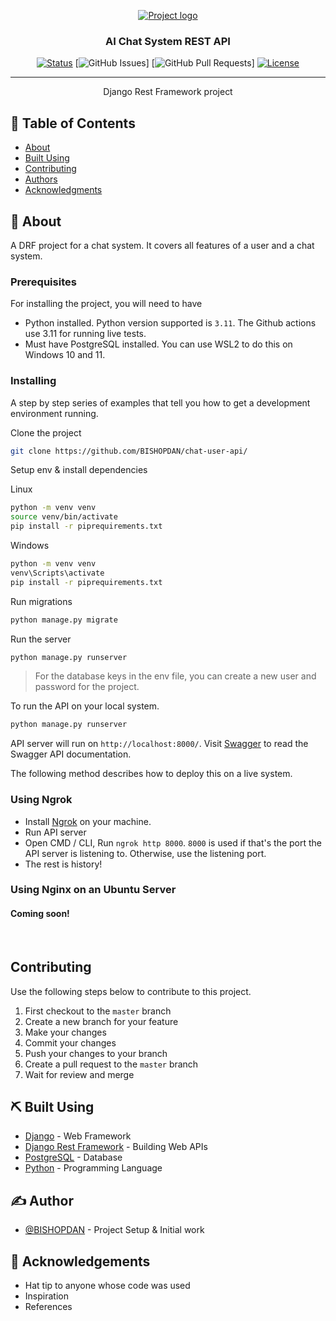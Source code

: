<p align="center">
  <a href="" rel="noopener">
 <img src="https://www.python.org/static/img/python-logo@2x.png" alt="Project logo"></a>
</p>

<h3 align="center">AI Chat System REST API</h3>

<div align="center">

[![Status](https://img.shields.io/badge/status-active-success.svg)]()
[![GitHub Issues](https://img.shields.io/github/issues/kylelobo/The-Documentation-Compendium.svg)]
[![GitHub Pull Requests](https://img.shields.io/github/issues-pr/kylelobo/The-Documentation-Compendium.svg)]
[![License](https://img.shields.io/badge/license-MIT-blue.svg)](/LICENSE)

</div>

---

<p align="center"> Django Rest Framework project
    <br> 
</p>

## 📝 Table of Contents

- [About](#about)
- [Built Using](#built_using)
- [Contributing](../CONTRIBUTING.md)
- [Authors](#authors)
- [Acknowledgments](#acknowledgement)

## 🧐 About <a name = "about"></a>

A DRF project for a chat system. It covers all features of a user and a chat system.

### Prerequisites

For installing the project, you will need to have
- Python installed. Python version supported is `3.11`. The Github actions use 3.11 for running live tests.
- Must have PostgreSQL installed. You can use WSL2 to do this on Windows 10 and 11.

### Installing

A step by step series of examples that tell you how to get a development environment running.

Clone the project

```bash
git clone https://github.com/BISHOPDAN/chat-user-api/
```

Setup env & install dependencies

Linux

```bash
python -m venv venv
source venv/bin/activate
pip install -r piprequirements.txt
```

Windows

```bash
python -m venv venv
venv\Scripts\activate
pip install -r piprequirements.txt
```

Run migrations

```bash
python manage.py migrate
```

Run the server

```bash
python manage.py runserver
```

> For the database keys in the env file, you can create a new user and password for the project.

To run the API on your local system.

```bash
python manage.py runserver
```

API server will run on `http://localhost:8000/`. Visit [Swagger](http://localhost:8000/swagger/) to read the Swagger API documentation.

The following method describes how to deploy this on a live system.

### Using Ngrok
- Install [Ngrok](https://ngrok.com/docs/getting-started) on your machine.
- Run API server
- Open CMD / CLI, Run `ngrok http 8000`. `8000` is used if that's the port the API server is listening to. Otherwise, use the listening port.
- The rest is history!


### Using Nginx on an Ubuntu Server
#### Coming soon!
<!-- A deploy script.sh should be created to automate the deployment on a new server -->
<br>


## Contributing

Use the following steps below to contribute to this project.

1. First checkout to the `master` branch
2. Create a new branch for your feature
3. Make your changes
4. Commit your changes
5. Push your changes to your branch
6. Create a pull request to the `master` branch
7. Wait for review and merge


## ⛏️ Built Using <a name = "built_using"></a>

- [Django](https://www.djangoproject.com/) - Web Framework
- [Django Rest Framework](https://www.django-rest-framework.org/) - Building Web APIs
- [PostgreSQL](https://www.postgresql.org/) - Database
- [Python](https://www.python.org/) - Programming Language

## ✍️ Author <a name = "author"></a>

- [@BISHOPDAN](https://github.com/BISHOPDAN/) - Project Setup & Initial work

## 🎉 Acknowledgements <a name = "acknowledgement"></a>

- Hat tip to anyone whose code was used
- Inspiration
- References
